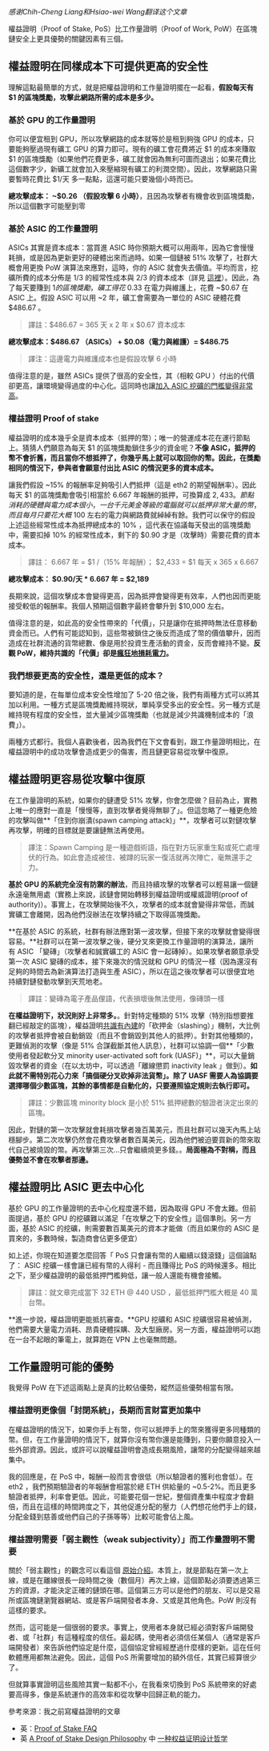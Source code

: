 [category]: <> (中文)
[date]: <> (2020/11/06)
[title]: <> (為什麼權益證明棒棒的（2020 年十一月）)
[pandoc]: <> (--mathjax)

_感谢Chih-Cheng Liang和Hsiao-wei Wang翻译这个文章_

權益證明（Proof of Stake, PoS）比工作量證明（Proof of Work, PoW）在區塊鏈安全上更具優勢的關鍵因素有三個。

## 權益證明在同樣成本下可提供更高的安全性

理解這點最簡單的方式，就是把權益證明和工作量證明擺在一起看，**假設每天有 $1 的區塊獎勵，攻擊此網路所需的成本是多少。**

### 基於 GPU 的工作量證明

你可以便宜租到 GPU，所以攻擊網路的成本就等於是租到夠強 GPU 的成本，只要能夠壓過現有礦工 GPU 的算力即可。現有的礦工會花費將近 $1 的成本來賺取 $1 的區塊獎勵（如果他們花費更多，礦工就會因為無利可圖而退出；如果花費比這個數字少，新礦工就會加入來壓縮現有礦工的利潤空間）。因此，攻擊網路只需要暫時花費比 $1/天 多一點點，這還可能只要幾個小時而已。

**總攻擊成本： ~$0.26 （假設攻擊 6 小時）**，且因為攻擊者有機會收到區塊獎勵，所以這個數字可能壓到零

### 基於 ASIC 的工作量證明

ASICs 其實是資本成本：當買進 ASIC 時你預期大概可以用兩年，因為它會慢慢耗損，或是因為更新更好的硬體出來而過時。如果一個鏈被 51% 攻擊了，社群大概會用更換 PoW 演算法來應對，這時，你的 ASIC 就會失去價值。平均而言，挖礦所費的成本分佈是 1/3 的經常性成本與 2/3 的資本成本（詳見 [這裡](https://eth.wiki/concepts/proof-of-stake-faqs#what-about-capital-lockup-costs)）。因此，為了每天要賺到 $1 的區塊獎勵，礦工得花 ~$0.33 在電力與維護上，花費 ~$0.67 在 ASIC 上。假設 ASIC 可以用 ~2 年，礦工會需要為一單位的 ASIC 硬體花費 $486.67 。

> 譯註：$486.67 = 365 天 x 2 年 x $0.67 資本成本

**總攻擊成本：$486.67 （ASICs） + $0.08（電力與維護）= $486.75**

> 譯注：這邊電力與維護成本也是假設攻擊 6 小時

值得注意的是，雖然 ASICs 提供了很高的安全性，其（相較 GPU ）付出的代價卻更高，讓環境變得過度的中心化。這同時也讓[加入 ASIC 挖礦的門檻變得非常高](https://blog.ethereum.org/2014/06/19/mining/)。

### 權益證明 Proof of stake

權益證明的成本幾乎全是資本成本（抵押的幣）；唯一的營運成本花在運行節點上。猜猜人們願意為每天 $1 的區塊獎勵鎖住多少的資金呢？**不像 ASIC，抵押的幣不會折舊，而且當你不想抵押了，你幾乎馬上就可以取回你的幣。因此，在獎勵相同的情況下，參與者會願意付出比 ASIC 的情況更多的資本成本。**

讓我們假設 ~15% 的報酬率足夠吸引人們抵押（這是 eth2 的期望報酬率）。因此每天 $1 的區塊獎勵會吸引相當於 6.667 年報酬的抵押，可換算成 $2,433 。節點消耗的硬體與電力成本很小，一台千元美金等級的電腦就可以抵押非常大量的幣，而且每月只要花大概 ~$100 左右的電力與網路費就綽綽有餘。我們可以保守的假設上述這些經常性成本為抵押總成本的 10% ，這代表在協議每天發出的區塊獎勵中，需要扣掉 10% 的經常性成本，剩下的 $0.90 才是（攻擊時）需要花費的資本成本。

> 譯註：  6.667 年 = $1 /（15% 年報酬）； $2,433 = $1 每天 x 365 x 6.667

**總攻擊成本： $0.90/天 * 6.667 年 = $2,189**

長期來說，這個攻擊成本會變得更高，因為抵押會變得更有效率，人們也因而更能接受較低的報酬率。我個人預期這個數字最終會攀升到 $10,000 左右。

值得注意的是，如此高的安全性帶來的「代價」，只是讓你在抵押時無法任意移動資金而已。人們有可能認知到，這些幣被鎖住之後反而造成了幣的價值攀升，因而造成在社群流通的貨幣總數、像是用於投資生產活動的資金，反而會維持不變。**反觀 PoW，維持共識的「代價」卻是[瘋狂地損耗電力](https://www.theverge.com/2019/7/4/20682109/bitcoin-energy-consumption-annual-calculation-cambridge-index-cbeci-country-comparison)。**

### 我們想要更高的安全性，還是更低的成本？

要知道的是，在每單位成本安全性增加了 5-20 倍之後，我們有兩種方式可以將其加以利用。一種方式是區塊獎勵維持現狀，單純享受多出的安全性。另一種方式是維持現有程度的安全性，並大量減少區塊獎勵（也就是減少共識機制成本的「浪費」）。

兩種方式都行。我個人喜歡後者，因為我們在下文會看到，跟工作量證明相比，在權益證明中的成功攻擊會造成更少的傷害，而且鏈更容易從攻擊中復原。

## 權益證明更容易從攻擊中復原

在工作量證明的系統，如果你的鏈遭受 51% 攻擊，你會怎麼做？目前為止，實務上唯一的應對一直是「慢慢等，直到攻擊者覺得無聊了」。但這忽略了一種更危險的攻擊叫做**「住到你崩潰(spawn camping attack)」**，攻擊者可以對鏈攻擊再攻擊，明確的目標就是要讓鏈無法再使用。

> 譯注：Spawn Camping 是一種遊戲術語，指在對方玩家重生點或死亡處埋伏的行為。如此會造成被住、被蹲的玩家一復活就再次陣亡，毫無還手之力。

**基於 GPU 的系統完全沒有防禦的辦法**，而且持續攻擊的攻擊者可以輕易讓一個鏈永遠毫無用處（實務上來說，該鏈會開始轉移到權益證明或權威證明(proof of authority)）。事實上，在攻擊開始後不久，攻擊者的成本就會變得非常低，而誠實礦工會離開，因為他們沒辦法在攻擊持續之下取得區塊獎勵。

**在基於 ASIC 的系統，社群有辦法應對第一波攻擊，但接下來的攻擊就會變得很容易。**社群可以在第一波攻擊之後，硬分叉來更換工作量證明的演算法，讓所有 ASIC 「變磚」（攻擊者和誠實礦工的 ASIC 會一起磚掉）。如果攻擊者願意承受第一次 ASIC 變磚的成本，接下來幾次的情況就和 GPU 的情況一樣（因為還沒有足夠的時間去為新演算法打造與生產 ASIC），所以在這之後攻擊者可以很便宜地持續對鏈發動攻擊到天荒地老。

> 譯註：變磚為電子產品俚語，代表損壞後無法使用，像磚頭一樣

**在權益證明下，狀況則好上非常多。**。針對特定種類的 51% 攻擊（特別指想要推翻已經敲定的區塊），權益證明[共識有內建](https://arxiv.org/abs/1710.09437)的「砍押金（slashing）」機制，大比例的攻擊者抵押會被自動銷毀（而且不會銷毀到其他人的抵押）。針對其他種類的，更難偵測的攻擊（像是 51% 合謀截斷其他人訊息），社群可以協調一個**「少數使用者發起軟分叉 minority user-activated soft fork (UASF)」**，可以大量銷毀攻擊者的資金（在以太坊中，可以透過「離線懲罰 inactivity leak 」做到）。**如此就不需特別花心力來「搞個硬分叉砍掉非法貨幣」。除了 UASF 需要人為協調要選擇哪個少數區塊，其餘的事情都是自動化的，只要遵照協定規則去執行即可。**

> 譯註：少數區塊 minority block 是小於 51% 抵押總數的驗證者決定出來的區塊。

因此，對鏈的第一次攻擊就會耗損攻擊者幾百萬美元，而且社群可以幾天內馬上站穩腳步。第二次攻擊仍然會花費攻擊者數百萬美元，因為他們被迫要買新的幣來取代自己被燒毀的幣。再攻擊第三次...只會繼續燒更多錢。。**局面極為不對稱，而且優勢並不會在攻擊者那邊。**

## 權益證明比 ASIC 更去中心化

基於 GPU 的工作量證明的去中心化程度還不錯，因為取得 GPU 不會太難。但前面提過，基於 GPU 的挖礦難以滿足「在攻擊之下的安全性」這個準則。另一方面，基於 ASIC 的挖礦，則需要數百萬美元的資本才能做（而且如果你的 ASIC 是買來的，多數時候，製造商會佔更多便宜）

如上述，你現在知道要怎麼回答「 PoS 只會讓有幣的人繼續以錢滾錢」這個論點了： ASIC 挖礦一樣會讓已經有幣的人得利 - 而且賺得比 PoS 的時候還多。相比之下，至少權益證明的最低抵押門檻夠低，讓一般人還能有機會接觸。

> 譯註：就文章完成當下 32 ETH @ 440 USD ，最低抵押門檻大概是 40 萬台幣。

**進一步說，權益證明更能抵抗審查。**GPU 挖礦和 ASIC 挖礦很容易被偵測，他們需要大量電力消耗、昂貴硬體採購、及大型廠房。另一方面，權益證明可以跑在一台不起眼的筆電上，就算跑在 VPN 上也毫無問題。

## 工作量證明可能的優勢

我覺得 PoW 在下述這兩點上是真的比較佔優勢，縱然這些優勢相當有限。

### 權益證明更像個「封閉系統」，長期而言財富更加集中

在權益證明的情況下，如果你手上有幣，你可以抵押手上的幣來獲得更多同種類的幣。但，在工作量證明的情況下，就算你沒有幣你還是能賺到，只要你願意投入一些外部資源。因此，或許可以說權益證明會造成長期風險，讓幣的分配變得越來越集中。

我的回應是，在 PoS 中，報酬一般而言會很低（所以驗證者的獲利也會低）。在 eth2 ，我們預期驗證者的年報酬會相當於總 ETH 供給量的 ~0.5-2%。而且更多驗證者抵押，利率會更低。因此，可能要花個一世紀，整個資產集中程度才會翻倍，而且在這樣的時間跨度之下，其他促進分配的壓力（人們想花他們手上的錢，分配金錢到慈善或他們自己的子孫等等）比較可能會佔上風。

### 權益證明需要「弱主觀性（weak subjectivity）」而工作量證明不需要

關於「弱主觀性」的觀念可以看這個 [原始介紹](https://blog.ethereum.org/2014/11/25/proof-stake-learned-love-weak-subjectivity/)。本質上，就是節點在第一次上線，或是在離線很長一段時間之後（數個月）再次上線，這個節點必須要透過第三方的資源，才能決定正確的鏈頭在哪。這個第三方可以是他們的朋友、可以是交易所或區塊鏈瀏覽器網站、或是客戶端開發者本身、又或是其他角色。PoW 則沒有這樣的要求。

然而，這可能是一個很弱的要求。事實上，使用者本身就已經必須對客戶端開發者、或「社群」有這種程度的信任。最起碼，使用者必須信任某個人（通常是客戶端開發者）來告訴他們協定是什麼，這個協定曾經經歷過什麼樣的更新。這在任何軟體應用都無法避免。因此，這個 PoS 所需要增加的額外信任，其實已經算很少了。

但就算事實證明這些風險其實一點都不小，在我看來切換到 PoS 系統帶來的好處要高得多，像是系統運作的高效率和從攻擊中回歸正軌的能力。

參考來源：我之前寫權益證明的文章

- 英：[Proof of Stake FAQ](https://eth.wiki/concepts/proof-of-stake-faqs)
- 英 [A Proof of Stake Design Philosophy](https://medium.com/@VitalikButerin/a-proof-of-stake-design-philosophy-506585978d51) 中 [一种权益证明设计哲学](https://ethfans.org/posts/a-proof-of-stake-design-philosophy)
